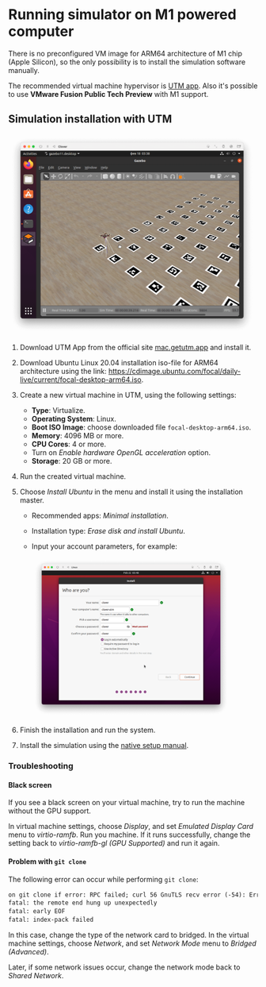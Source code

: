 # Running simulator on M1 powered computer

There is no preconfigured VM image for ARM64 architecture of M1 chip (Apple Silicon), so the only possibility is to install the simulation software manually.

The recommended virtual machine hypervisor is [UTM app](https://mac.getutm.app/). Also it's possible to use **VMware Fusion Public Tech Preview** with M1 support.

## Simulation installation with UTM

<img src="../assets/simulation_utm.png" width=500 class="center zoom">

1. Download UTM App from the official site [mac.getutm.app](https://mac.getutm.app/) and install it.
2. Download Ubuntu Linux 20.04 installation iso-file for ARM64 architecture using the link: https://cdimage.ubuntu.com/focal/daily-live/current/focal-desktop-arm64.iso.
3. Create a new virtual machine in UTM, using the following settings:

    * **Type**: Virtualize.
    * **Operating System**: Linux.
    * **Boot ISO Image**: choose downloaded file `focal-desktop-arm64.iso`.
    * **Memory**: 4096 MB or more.
    * **CPU Cores**: 4 or more.
    * Turn on *Enable hardware OpenGL acceleration* option.
    * **Storage**: 20 GB or more.

4. Run the created virtual machine.
5. Choose *Install Ubuntu* in the menu and install it using the installation master.

    * Recommended apps: *Minimal installation*.
    * Installation type: *Erase disk and install Ubuntu*.
    * Input your account parameters, for example:

        <img src="../assets/simulation_ubuntu_account.png" width=400 class="center zoom">

6. Finish the installation and run the system.
7. Install the simulation using the [native setup manual](simulation_native.md).

### Troubleshooting

#### Black screen

If you see a black screen on your virtual machine, try to run the machine without the GPU support.

In virtual machine settings, choose *Display*, and set *Emulated Display Card* menu to *virtio-ramfb*. Run you machine. If it runs successfully, change the setting back to *virtio-ramfb-gl (GPU Supported)* and run it again.

#### Problem with `git clone`

The following error can occur while performing `git clone`:

```txt
on git clone if error: RPC failed; curl 56 GnuTLS recv error (-54): Error in the pull function.
fatal: the remote end hung up unexpectedly
fatal: early EOF
fatal: index-pack failed
```

In this case, change the type of the network card to bridged. In the virtual machine settings, choose *Network*, and set *Network Mode* menu to *Bridged (Advanced)*.

Later, if some network issues occur, change the network mode back to *Shared Network*.
